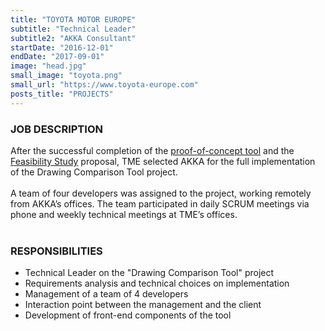 ```yaml
---
title: "TOYOTA MOTOR EUROPE"
subtitle: "Technical Leader"
subtitle2: "AKKA Consultant"
startDate: "2016-12-01"
endDate: "2017-09-01"
image: "head.jpg"
small_image: "toyota.png"
small_url: "https://www.toyota-europe.com"
posts_title: "PROJECTS"
---
```


<h3>JOB DESCRIPTION</h3>
After the successful completion of the <a href="pro/akka/dct-poc">proof-of-concept tool</a> and the <a href="pro/akka/dct-feasibility">Feasibility Study</a> proposal, TME selected AKKA for the full implementation of the Drawing Comparison Tool project.<br>
<br>
A team of four developers was assigned to the project, working remotely from AKKA’s offices. The team participated in daily SCRUM meetings via phone and weekly technical meetings at TME’s offices.<br>
<br>

<h3>RESPONSIBILITIES</h3>
<ul>
<li>Technical Leader on the "Drawing Comparison Tool" project</li>
<li>Requirements analysis and technical choices on implementation</li>
<li>Management of a team of 4 developers</li>
<li>Interaction point between the management and the client</li>
<li>Development of front-end components of the tool</li>
</ul>
